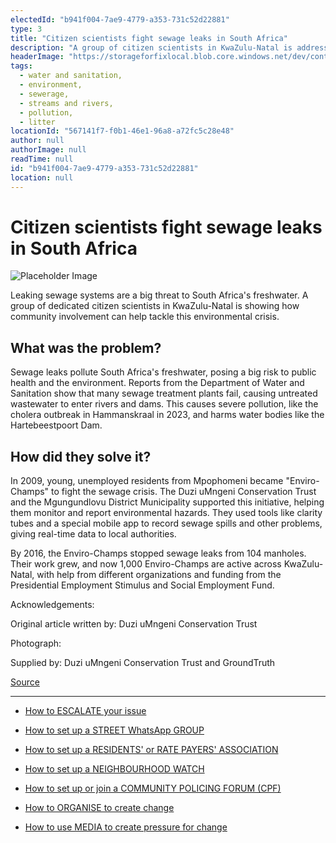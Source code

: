 ```yaml
---
electedId: "b941f004-7ae9-4779-a353-731c52d22881"
type: 3
title: "Citizen scientists fight sewage leaks in South Africa"
description: "A group of citizen scientists in KwaZulu-Natal is addressing the environmental crisis caused by leaking sewage systems that threaten South Africa's freshwater. Through community involvement and innovative monitoring tools, they have successfully reduced sewage leaks and improved local water quality."
headerImage: "https://storageforfixlocal.blob.core.windows.net/dev/content/b941f004-7ae9-4779-a353-731c52d22881/images/b941f004-7ae9-4779-a353-731c52d22881.webp"
tags:
  - water and sanitation,
  - environment,
  - sewerage,
  - streams and rivers,
  - pollution,
  - litter
locationId: "567141f7-f0b1-46e1-96a8-a72fc5c28e48"
author: null
authorImage: null
readTime: null
id: "b941f004-7ae9-4779-a353-731c52d22881"
location: null
---
```


# Citizen scientists fight sewage leaks in South Africa
![Placeholder Image](https://storageforfixlocal.blob.core.windows.net/dev/content/b941f004-7ae9-4779-a353-731c52d22881/images/b941f004-7ae9-4779-a353-731c52d22881.webp)


Leaking sewage systems are a big threat to South Africa's freshwater. A group of dedicated citizen scientists in KwaZulu-Natal is showing how community involvement can help tackle this environmental crisis.


## What was the problem?
Sewage leaks pollute South Africa's freshwater, posing a big risk to public health and the environment. Reports from the Department of Water and Sanitation show that many sewage treatment plants fail, causing untreated wastewater to enter rivers and dams. This causes severe pollution, like the cholera outbreak in Hammanskraal in 2023, and harms water bodies like the Hartebeestpoort Dam.


## How did they solve it?
In 2009, young, unemployed residents from Mpophomeni became "Enviro-Champs" to fight the sewage crisis. The Duzi uMngeni Conservation Trust and the Mgungundlovu District Municipality supported this initiative, helping them monitor and report environmental hazards. They used tools like clarity tubes and a special mobile app to record sewage spills and other problems, giving real-time data to local authorities.

By 2016, the Enviro-Champs stopped sewage leaks from 104 manholes. Their work grew, and now 1,000 Enviro-Champs are active across KwaZulu-Natal, with help from different organizations and funding from the Presidential Employment Stimulus and Social Employment Fund.

Acknowledgements:

Original article written by: 	Duzi uMngeni Conservation Trust 

Photograph:

Supplied by:  Duzi uMngeni Conservation Trust and GroundTruth


[Source](https://theconversation.com/sewage-leaks-put-south-africas-freshwater-at-risk-how-citizen-scientists-are-helping-clean-up-224299)


        
        
    
---

- [How to ESCALATE your issue](/content/5c82dc08-0baf-410a-8de9-f7959a4beb3d/)

- [How to set up a STREET WhatsApp GROUP](/content/d6dea590-a527-494e-a551-c338f3bac46b/)
- [How to set up a RESIDENTS' or RATE PAYERS' ASSOCIATION](/content/70f67bab-f596-433f-9f13-f6545cff700e/)
- [How to set up a NEIGHBOURHOOD WATCH](/content/475ff4fc-c8c6-4c0c-a454-6f6dc42c6ce8/)
- [How to set up or join a COMMUNITY POLICING FORUM (CPF)](/content/475ff4fc-c8c6-4c0c-a454-6f6dc42c6ce8/)
- [How to ORGANISE to create change](/content/2797a122-a084-4237-8d99-8e1c4aea4f6e/)
- [How to use MEDIA to create pressure for change](/content/c13796b6-860b-4830-ba7f-c0113cf9daae/)